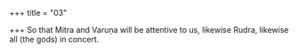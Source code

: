 +++
title = "03"

+++
So that Mitra and Varuṇa will be attentive to us, likewise Rudra,
likewise all (the gods) in concert. 